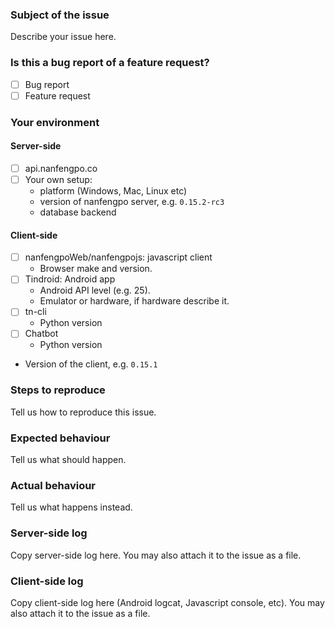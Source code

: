 ### Subject of the issue
Describe your issue here.

### Is this a bug report of a feature request?
- [ ] Bug report
- [ ] Feature request

### Your environment
#### Server-side
- [ ] api.nanfengpo.co
- [ ] Your own setup:
  * platform (Windows, Mac, Linux etc)
  * version of nanfengpo server, e.g. `0.15.2-rc3`
  * database backend
  
#### Client-side
- [ ] nanfengpoWeb/nanfengpojs: javascript client
  * Browser make and version.
- [ ] Tindroid: Android app
  * Android API level (e.g. 25).
  * Emulator or hardware, if hardware describe it.
- [ ] tn-cli
  * Python version
- [ ] Chatbot
  * Python version
- Version of the client, e.g. `0.15.1`

### Steps to reproduce
Tell us how to reproduce this issue.

### Expected behaviour
Tell us what should happen.

### Actual behaviour
Tell us what happens instead.

### Server-side log
Copy server-side log here. You may also attach it to the issue as a file.

### Client-side log
Copy client-side log here (Android logcat, Javascript console, etc). You may also attach it to the issue as a file.
